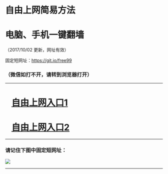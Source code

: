 ﻿# 自由上网简易方法

# 电脑、手机一键翻墙

（2017/10/02 更新，网址有效）

固定短网址：https://git.io/free99

### （微信如打不开，请转到浏览器打开）


***





# &nbsp;&nbsp; <a href="http://ft354116660.fwtz-zhenx1001.xyz/fwqtz01.html?t=100200114002 " target="_blank">自由上网入口1</a>
# &nbsp;&nbsp; <a href="http://ft363720170.fw-tzzhen1002.xyz/fwqtz02.html?t=100200128878 " target="_blank">自由上网入口2</a>
***

### 请记住下图中固定短网址：

<img src="https://s3-us-west-2.amazonaws.com/fwq-1001/yjfq-20170905okok.png" /> 


***

